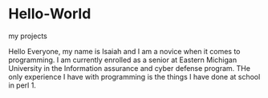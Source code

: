 # Hello-World
my projects

Hello Everyone,
my name is Isaiah and I am a novice when it comes to programming. I am currently enrolled as a senior at Eastern Michigan University in the Information assurance and cyber defense program. THe only experience I have with programming is the things I have done at school in perl 1.
